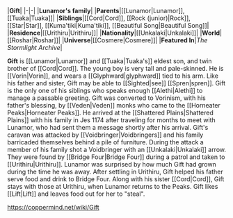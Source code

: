|**Gift**|
|-|-|
|**Lunamor's family**|
|**Parents**|[[Lunamor\|Lunamor]], [[Tuaka\|Tuaka]]|
|**Siblings**|[[Cord\|Cord]], [[Rock (junior)\|Rock]], [[Star\|Star]], [[Kuma'tiki\|Kuma'tiki]], [[Beautiful Song\|Beautiful Song]]|
|**Residence**|[[Urithiru\|Urithiru]]|
|**Nationality**|[[Unkalaki\|Unkalaki]]|
|**World**|[[Roshar\|Roshar]]|
|**Universe**|[[Cosmere\|Cosmere]]|
|**Featured In**|*The Stormlight Archive*|

**Gift** is [[Lunamor\|Lunamor]] and [[Tuaka\|Tuaka's]] eldest son, and twin brother of [[Cord\|Cord]]. The young boy is very tall and pale-skinned. He is [[Vorin\|Vorin]], and wears a [[Glyphward\|glyphward]] tied to his arm.
Like his father and sister, Gift may be able to [[Sighted\|see]] [[Spren\|spren]]. Gift is the only one of his siblings who speaks enough [[Alethi\|Alethi]] to manage a passable greeting.
Gift was converted to Vorinism, with his father's blessing, by [[Veden\|Veden]] monks who came to the [[Horneater Peaks\|Horneater Peaks]]. He arrived at the [[Shattered Plains\|Shattered Plains]] with his family in Jes 1174 after traveling for months to meet with Lunamor, who had sent them a message shortly after his arrival. Gift's caravan was attacked by [[Voidbringer\|Voidbringers]] and his family barricaded themselves behind a pile of furniture. During the attack a member of his family shot a Voidbringer with an [[Unkalaki\|Unkalaki]] arrow. They were found by [[Bridge Four\|Bridge Four]] during a patrol and taken to [[Urithiru\|Urithiru]]. Lunamor was surprised by how much Gift had grown during the time he was away. After settling in Urithiru, Gift helped his father serve food and drink to Bridge Four.
Along with his sister [[Cord\|Cord]], Gift stays with those at Urithiru, when Lunamor returns to the Peaks.
Gift likes [[Lift\|Lift]] and leaves food out for her to "steal".



https://coppermind.net/wiki/Gift